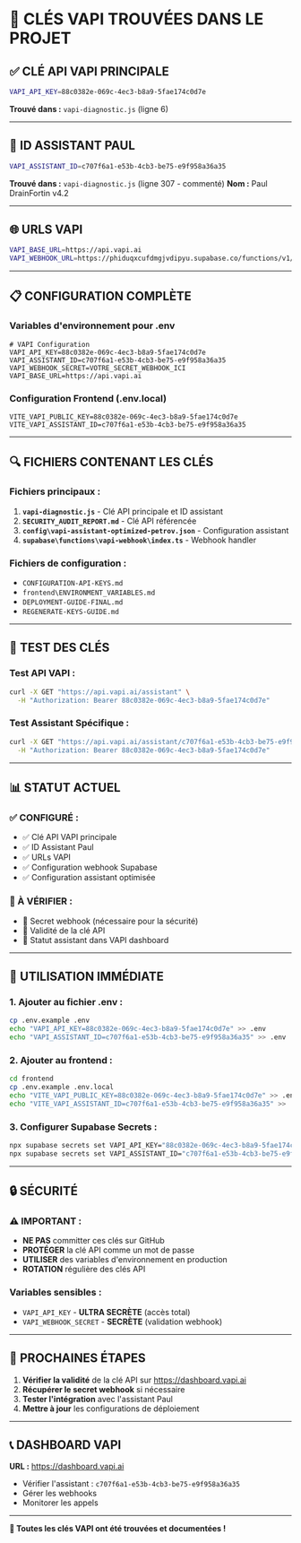 # 🔑 CLÉS VAPI TROUVÉES DANS LE PROJET

## ✅ **CLÉ API VAPI PRINCIPALE**
```bash
VAPI_API_KEY=88c0382e-069c-4ec3-b8a9-5fae174c0d7e
```

**Trouvé dans :** `vapi-diagnostic.js` (ligne 6)

---

## 🤖 **ID ASSISTANT PAUL**
```bash
VAPI_ASSISTANT_ID=c707f6a1-e53b-4cb3-be75-e9f958a36a35
```

**Trouvé dans :** `vapi-diagnostic.js` (ligne 307 - commenté)
**Nom :** Paul DrainFortin v4.2

---

## 🌐 **URLS VAPI**
```bash
VAPI_BASE_URL=https://api.vapi.ai
VAPI_WEBHOOK_URL=https://phiduqxcufdmgjvdipyu.supabase.co/functions/v1/vapi-webhook
```

---

## 📋 **CONFIGURATION COMPLÈTE**

### **Variables d'environnement pour .env**
```env
# VAPI Configuration
VAPI_API_KEY=88c0382e-069c-4ec3-b8a9-5fae174c0d7e
VAPI_ASSISTANT_ID=c707f6a1-e53b-4cb3-be75-e9f958a36a35
VAPI_WEBHOOK_SECRET=VOTRE_SECRET_WEBHOOK_ICI
VAPI_BASE_URL=https://api.vapi.ai
```

### **Configuration Frontend (.env.local)**
```env
VITE_VAPI_PUBLIC_KEY=88c0382e-069c-4ec3-b8a9-5fae174c0d7e
VITE_VAPI_ASSISTANT_ID=c707f6a1-e53b-4cb3-be75-e9f958a36a35
```

---

## 🔍 **FICHIERS CONTENANT LES CLÉS**

### **Fichiers principaux :**
1. **`vapi-diagnostic.js`** - Clé API principale et ID assistant
2. **`SECURITY_AUDIT_REPORT.md`** - Clé API référencée
3. **`config\vapi-assistant-optimized-petrov.json`** - Configuration assistant
4. **`supabase\functions\vapi-webhook\index.ts`** - Webhook handler

### **Fichiers de configuration :**
- `CONFIGURATION-API-KEYS.md`
- `frontend\ENVIRONMENT_VARIABLES.md`
- `DEPLOYMENT-GUIDE-FINAL.md`
- `REGENERATE-KEYS-GUIDE.md`

---

## 🧪 **TEST DES CLÉS**

### **Test API VAPI :**
```bash
curl -X GET "https://api.vapi.ai/assistant" \
  -H "Authorization: Bearer 88c0382e-069c-4ec3-b8a9-5fae174c0d7e"
```

### **Test Assistant Spécifique :**
```bash
curl -X GET "https://api.vapi.ai/assistant/c707f6a1-e53b-4cb3-be75-e9f958a36a35" \
  -H "Authorization: Bearer 88c0382e-069c-4ec3-b8a9-5fae174c0d7e"
```

---

## 📊 **STATUT ACTUEL**

### **✅ CONFIGURÉ :**
- ✅ Clé API VAPI principale
- ✅ ID Assistant Paul
- ✅ URLs VAPI
- ✅ Configuration webhook Supabase
- ✅ Configuration assistant optimisée

### **🔄 À VÉRIFIER :**
- 🔄 Secret webhook (nécessaire pour la sécurité)
- 🔄 Validité de la clé API
- 🔄 Statut assistant dans VAPI dashboard

---

## 🚀 **UTILISATION IMMÉDIATE**

### **1. Ajouter au fichier .env :**
```bash
cp .env.example .env
echo "VAPI_API_KEY=88c0382e-069c-4ec3-b8a9-5fae174c0d7e" >> .env
echo "VAPI_ASSISTANT_ID=c707f6a1-e53b-4cb3-be75-e9f958a36a35" >> .env
```

### **2. Ajouter au frontend :**
```bash
cd frontend
cp .env.example .env.local
echo "VITE_VAPI_PUBLIC_KEY=88c0382e-069c-4ec3-b8a9-5fae174c0d7e" >> .env.local
echo "VITE_VAPI_ASSISTANT_ID=c707f6a1-e53b-4cb3-be75-e9f958a36a35" >> .env.local
```

### **3. Configurer Supabase Secrets :**
```bash
npx supabase secrets set VAPI_API_KEY="88c0382e-069c-4ec3-b8a9-5fae174c0d7e"
npx supabase secrets set VAPI_ASSISTANT_ID="c707f6a1-e53b-4cb3-be75-e9f958a36a35"
```

---

## 🔒 **SÉCURITÉ**

### **⚠️ IMPORTANT :**
- **NE PAS** committer ces clés sur GitHub
- **PROTÉGER** la clé API comme un mot de passe
- **UTILISER** des variables d'environnement en production
- **ROTATION** régulière des clés API

### **Variables sensibles :**
- `VAPI_API_KEY` - **ULTRA SECRÈTE** (accès total)
- `VAPI_WEBHOOK_SECRET` - **SECRÈTE** (validation webhook)

---

## 🎯 **PROCHAINES ÉTAPES**

1. **Vérifier la validité** de la clé API sur https://dashboard.vapi.ai
2. **Récupérer le secret webhook** si nécessaire
3. **Tester l'intégration** avec l'assistant Paul
4. **Mettre à jour** les configurations de déploiement

---

## 📞 **DASHBOARD VAPI**

**URL :** https://dashboard.vapi.ai
- Vérifier l'assistant : `c707f6a1-e53b-4cb3-be75-e9f958a36a35`
- Gérer les webhooks
- Monitorer les appels

---

**🎉 Toutes les clés VAPI ont été trouvées et documentées !**
